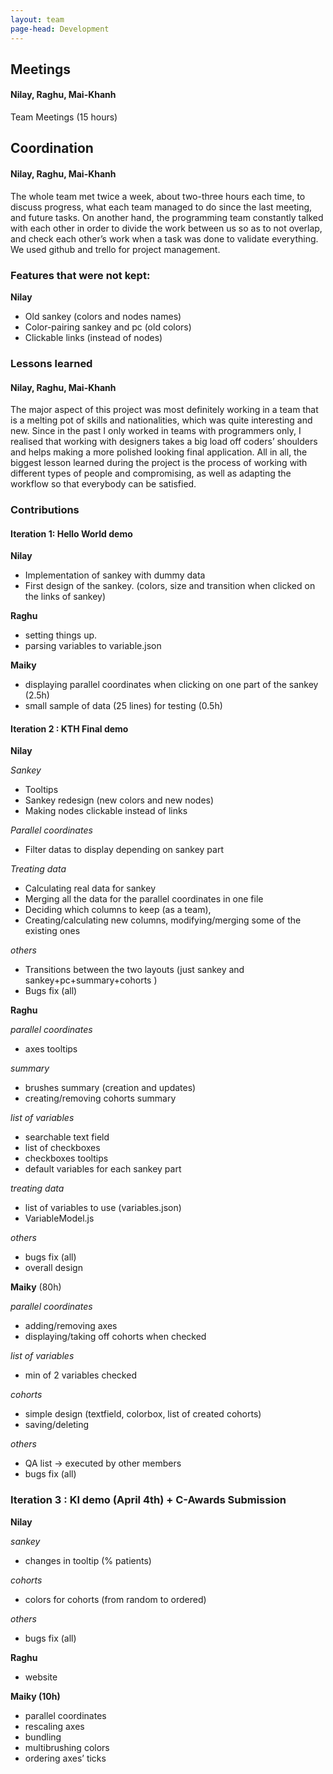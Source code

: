 ```yaml
---
layout: team
page-head: Development
---
```

## Meetings

#### Nilay, Raghu, Mai-Khanh
Team Meetings (15 hours)


## Coordination

#### Nilay, Raghu, Mai-Khanh
The whole team met twice a week, about two-three hours each time, to discuss
progress, what each team managed to do since the last meeting, and future tasks.
On another hand, the programming team constantly talked with
each other in order to divide the work between us so as to not overlap, and check
each other’s work when a task was done to validate everything. We used github and
trello for project management.


### Features that were not kept:

**Nilay**
- Old sankey (colors and nodes names)
- Color-pairing sankey and pc (old colors)
- Clickable links (instead of nodes)


### Lessons learned


#### Nilay, Raghu, Mai-Khanh
The major aspect of this project was most definitely working in a team that is a melting pot of skills and nationalities, which was quite interesting and new.
Since in the past I only worked in teams with programmers only, I realised that working with designers takes a big load off coders’ shoulders and helps making a more polished looking final application.
All in all, the biggest lesson learned during the project is the process of working with different types of people and compromising, as well as adapting the workflow so that everybody can be satisfied.


### Contributions

#### Iteration 1: Hello World demo

**Nilay**
- Implementation of sankey with dummy data
- First design of the sankey. (colors, size and transition when clicked on the links of sankey)


**Raghu**
- setting things up.
- parsing variables to variable.json

**Maiky**
- displaying parallel coordinates when clicking on one part of the sankey (2.5h)
- small sample of data (25 lines) for testing (0.5h)



#### Iteration 2 : KTH Final demo

**Nilay**

*Sankey*
- Tooltips
- Sankey redesign (new colors and new nodes)
- Making nodes clickable instead of links

*Parallel coordinates*
- Filter datas to display depending on sankey part

*Treating data*
- Calculating real data for sankey
- Merging all the data for the parallel coordinates in one file
- Deciding which columns to keep (as a team),
- Creating/calculating new columns, modifying/merging some of the existing ones

*others*
- Transitions between the two layouts (just sankey and sankey+pc+summary+cohorts )
- Bugs fix (all)


**Raghu**

*parallel coordinates*
- axes tooltips

*summary*
- brushes summary (creation and updates)
- creating/removing cohorts summary

*list of variables*
- searchable text field
- list of checkboxes
- checkboxes tooltips
- default variables for each sankey part

*treating data*
- list of variables to use (variables.json)
- VariableModel.js

*others*
- bugs fix (all)
- overall design

**Maiky** (80h)

*parallel coordinates*
- adding/removing axes
- displaying/taking off cohorts when checked

*list of variables*
- min of 2 variables checked

*cohorts*
- simple design (textfield, colorbox, list of created cohorts)
- saving/deleting

*others*
- QA list → executed by other members
- bugs fix (all)


### Iteration 3 : KI demo (April 4th) + C-Awards Submission

**Nilay**

*sankey*
- changes in tooltip (% patients)

*cohorts*
- colors for cohorts (from random to ordered)

*others*
- bugs fix (all)


**Raghu**
- website

**Maiky (10h)**
- parallel coordinates
- rescaling axes
- bundling
- multibrushing colors
- ordering axes’ ticks
